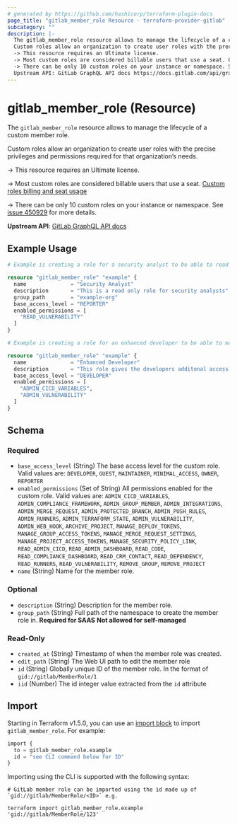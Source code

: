 ```yaml
---
# generated by https://github.com/hashicorp/terraform-plugin-docs
page_title: "gitlab_member_role Resource - terraform-provider-gitlab"
subcategory: ""
description: |-
  The gitlab_member_role resource allows to manage the lifecycle of a custom member role.
  Custom roles allow an organization to create user roles with the precise privileges and permissions required for that organization’s needs.
  -> This resource requires an Ultimate license.
  -> Most custom roles are considered billable users that use a seat. Custom roles billing and seat usage https://docs.gitlab.com/user/custom_roles/#billing-and-seat-usage
  -> There can be only 10 custom roles on your instance or namespace. See issue 450929 https://gitlab.com/gitlab-org/gitlab/-/issues/450929 for more details.
  Upstream API: GitLab GraphQL API docs https://docs.gitlab.com/api/graphql/reference/#mutationmemberrolecreate
---
```


# gitlab_member_role (Resource)

The `gitlab_member_role` resource allows to manage the lifecycle of a custom member role.

Custom roles allow an organization to create user roles with the precise privileges and permissions required for that organization’s needs.

-> This resource requires an Ultimate license.

-> Most custom roles are considered billable users that use a seat. [Custom roles billing and seat usage](https://docs.gitlab.com/user/custom_roles/#billing-and-seat-usage)

-> There can be only 10 custom roles on your instance or namespace. See [issue 450929](https://gitlab.com/gitlab-org/gitlab/-/issues/450929) for more details.

**Upstream API**: [GitLab GraphQL API docs](https://docs.gitlab.com/api/graphql/reference/#mutationmemberrolecreate)

## Example Usage

```terraform
# Example is creating a role for a security analyst to be able to read vulnerabilities for repos in example-org on gitlab.com.

resource "gitlab_member_role" "example" {
  name              = "Security Analyst"
  description       = "This is a read only role for security analysts"
  group_path        = "example-org"
  base_access_level = "REPORTER"
  enabled_permissions = [
    "READ_VULNERABILITY"
  ]
}

# Example is creating a role for an enhanced developer to be able to manage CI/CD variables and vulnerabilities on self managed gitlab instance.

resource "gitlab_member_role" "example" {
  name              = "Enhanced Developer"
  description       = "This role gives the developers additonal access to manage CI/CD variables and vulnerabilities"
  base_access_level = "DEVELOPER"
  enabled_permissions = [
    "ADMIN_CICD_VARIABLES",
    "ADMIN_VULNERABILITY"
  ]
}
```

<!-- schema generated by tfplugindocs -->
## Schema

### Required

- `base_access_level` (String) The base access level for the custom role. Valid values are: `DEVELOPER`, `GUEST`, `MAINTAINER`, `MINIMAL_ACCESS`, `OWNER`, `REPORTER`
- `enabled_permissions` (Set of String) All permissions enabled for the custom role. Valid values are: `ADMIN_CICD_VARIABLES`, `ADMIN_COMPLIANCE_FRAMEWORK`, `ADMIN_GROUP_MEMBER`, `ADMIN_INTEGRATIONS`, `ADMIN_MERGE_REQUEST`, `ADMIN_PROTECTED_BRANCH`, `ADMIN_PUSH_RULES`, `ADMIN_RUNNERS`, `ADMIN_TERRAFORM_STATE`, `ADMIN_VULNERABILITY`, `ADMIN_WEB_HOOK`, `ARCHIVE_PROJECT`, `MANAGE_DEPLOY_TOKENS`, `MANAGE_GROUP_ACCESS_TOKENS`, `MANAGE_MERGE_REQUEST_SETTINGS`, `MANAGE_PROJECT_ACCESS_TOKENS`, `MANAGE_SECURITY_POLICY_LINK`, `READ_ADMIN_CICD`, `READ_ADMIN_DASHBOARD`, `READ_CODE`, `READ_COMPLIANCE_DASHBOARD`, `READ_CRM_CONTACT`, `READ_DEPENDENCY`, `READ_RUNNERS`, `READ_VULNERABILITY`, `REMOVE_GROUP`, `REMOVE_PROJECT`
- `name` (String) Name for the member role.

### Optional

- `description` (String) Description for the member role.
- `group_path` (String) Full path of the namespace to create the member role in. **Required for SAAS** **Not allowed for self-managed**

### Read-Only

- `created_at` (String) Timestamp of when the member role was created.
- `edit_path` (String) The Web UI path to edit the member role
- `id` (String) Globally unique ID of the member role. In the format of `gid://gitlab/MemberRole/1`
- `iid` (Number) The id integer value extracted from the `id` attribute

## Import

Starting in Terraform v1.5.0, you can use an [import block](https://developer.hashicorp.com/terraform/language/import) to import `gitlab_member_role`. For example:

```terraform
import {
  to = gitlab_member_role.example
  id = "see CLI command below for ID"
}
```

Importing using the CLI is supported with the following syntax:

```shell
# GitLab member role can be imported using the id made up of `gid://gitlab/MemberRole/<ID>` e.g.

terraform import gitlab_member_role.example 'gid://gitlab/MemberRole/123'
```
